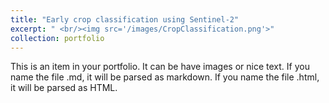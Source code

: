 ```yaml
---
title: "Early crop classification using Sentinel-2"
excerpt: " <br/><img src='/images/CropClassification.png'>"
collection: portfolio
---
```


This is an item in your portfolio. It can be have images or nice text. If you name the file .md, it will be parsed as markdown. If you name the file .html, it will be parsed as HTML. 
